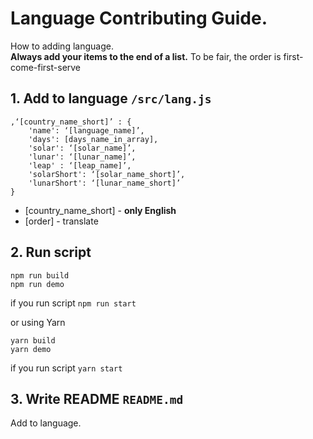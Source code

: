 # Language Contributing  Guide.
How to adding language.<br/>
**Always add your items to the end of a list.** To be fair, the order is first-come-first-serve

## 1. Add to language `/src/lang.js`
```
,‘[country_name_short]’ : {
    'name': ‘[language_name]’,
    'days': [days_name_in_array],
    'solar': ‘[solar_name]’,
    'lunar': ‘[lunar_name]’,
    'leap' : ‘[leap_name]’,
    'solarShort': ‘[solar_name_short]’,
    'lunarShort': ‘[lunar_name_short]’
}
```
* [country_name_short] - **only English**
* [order] - translate

## 2. Run script
```
npm run build
npm run demo
```
if you run script `npm run start`


or using Yarn

```
yarn build
yarn demo
```
if you run script `yarn start`

## 3. Write README `README.md`
Add to language.
